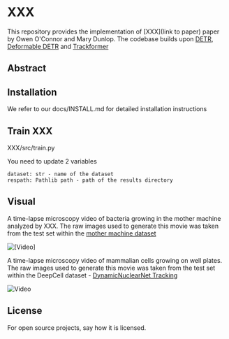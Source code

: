 # XXX
This repository provides the implementation of [XXX](link to paper) paper by Owen O'Connor and Mary Dunlop. The codebase builds upon [DETR](https://github.com/facebookresearch/detr), [Deformable DETR](https://github.com/fundamentalvision/Deformable-DETR) and [Trackformer](https://github.com/timmeinhardt/trackformer)

## Abstract


## Installation

We refer to our docs/INSTALL.md for detailed installation instructions

## Train XXX

XXX/src/train.py

You need to update 2 variables

    dataset: str - name of the dataset
    respath: Pathlib path - path of the results directory

## Visual

A time-lapse microscopy video of bacteria growing in the mother machine analyzed by XXX. The raw images used to generate this movie was taken from the test set within the [mother machine dataset](https://zenodo.org/records/11237127)

![[Video]](https://media1.giphy.com/media/v1.Y2lkPTc5MGI3NjExZHd5cW4yZHFzYTI4NTcwbXI1aXp6Y2p5MWNzMzRteHl0a3NnN2NlMSZlcD12MV9pbnRlcm5hbF9naWZfYnlfaWQmY3Q9Zw/7wWaj433Fsyf085Oy0/giphy.gif)

A time-lapse microscopy video of mammalian cells growing on well plates.  The raw images used to generate this movie was taken from the test set within the DeepCell dataset - [DynamicNuclearNet Tracking](https://datasets.deepcell.org/data)

![Video](https://media2.giphy.com/media/v1.Y2lkPTc5MGI3NjExMjFzbXBkZmFpYnZsNjdpbmlvZjY1cGFpdGc0NnNuZWoyOHg4bWN3YyZlcD12MV9pbnRlcm5hbF9naWZfYnlfaWQmY3Q9Zw/fhTdHoCSARZjrRpyyn/giphy.gif)

## License
For open source projects, say how it is licensed.
